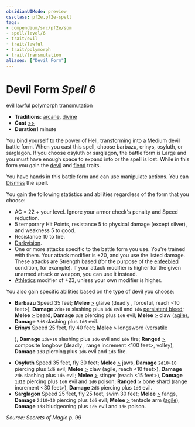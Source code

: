 ```yaml
---
obsidianUIMode: preview
cssclass: pf2e,pf2e-spell
tags:
- compendium/src/pf2e/som
- spell/level/6
- trait/evil
- trait/lawful
- trait/polymorph
- trait/transmutation
aliases: ["Devil Form"]
---
```

# Devil Form *Spell 6*   
[evil](rules/traits/evil.md "Evil Alignment Trait")  [lawful](rules/traits/lawful.md "Lawful Alignment Trait")  [polymorph](rules/traits/polymorph.md "Polymorph Effect Trait")  [transmutation](rules/traits/transmutation.md "Transmutation School Trait")  

- **Traditions**: [arcane](rules/traits/arcane.md "Arcane Tradition Trait"), [divine](rules/traits/divine.md "Divine Tradition Trait")
- **Cast** [>>](rules/core-rulebook/chapter-9-playing-the-game.md#Actions "Two-Action") 
- **Duration**1 minute

You bind yourself to the power of Hell, transforming into a Medium devil battle form. When you cast this spell, choose barbazu, erinys, osyluth, or sarglagon. If you choose osyluth or sarglagon, the battle form is Large and you must have enough space to expand into or the spell is lost. While in this form you gain the [devil](rules/traits/devil.md "Devil Creature Trait") and [fiend](rules/traits/fiend.md "Fiend Creature Type Trait") traits.

You have hands in this battle form and can use manipulate actions. You can [Dismiss](rules/actions/dismiss.md) the spell.

You gain the following statistics and abilities regardless of the form that you choose:

- AC = 22 + your level. Ignore your armor check's penalty and Speed reduction.
- 5 temporary Hit Points, resistance 5 to physical damage (except silver), and weakness 5 to good.
- Resistance 10 to fire.
- [Darkvision](rules/abilities/darkvision.md).
- One or more attacks specific to the battle form you use. You're trained with them. Your attack modifier is +20, and you use the listed damage. These attacks are Strength based (for the purpose of the [enfeebled](rules/conditions.md#Enfeebled) condition, for example). If your attack modifier is higher for the given unarmed attack or weapon, you can use it instead.
- [Athletics](compendium/skills.md#Athletics) modifier of +23, unless your own modifier is higher.

You also gain specific abilities based on the type of devil you choose:

- **Barbazu** Speed 35 feet; **Melee** [>](rules/core-rulebook/chapter-9-playing-the-game.md#Actions "Single Action") glaive (deadly <d8>, forceful, reach <10 feet>), **Damage** `2d8+10` slashing plus `1d6` evil and `1d6` [persistent bleed](rules/conditions.md#Persistent%20Damage); **Melee** [>](rules/core-rulebook/chapter-9-playing-the-game.md#Actions "Single Action") beard, **Damage** `3d8` piercing plus `1d6` evil; **Melee** [>](rules/core-rulebook/chapter-9-playing-the-game.md#Actions "Single Action") claw ([agile](rules/traits/agile.md "Agile Weapon Trait")), **Damage** `3d6` slashing plus `1d6` evil.
- **Erinys** Speed 25 feet, fly 40 feet; **Melee** [>](rules/core-rulebook/chapter-9-playing-the-game.md#Actions "Single Action") longsword ([versatile <P>](rules/traits/versatile-p.md "Versatile Weapon Trait")), **Damage** `1d8+10` slashing plus `1d6` evil and `1d6` fire; **Ranged** [>](rules/core-rulebook/chapter-9-playing-the-game.md#Actions "Single Action") composite longbow (deadly <d10>, range increment <100 feet>, volley), **Damage** `1d8` piercing plus `1d6` evil and `1d6` fire.
- **Osyluth** Speed 35 feet, fly 30 feet; **Melee** [>](rules/core-rulebook/chapter-9-playing-the-game.md#Actions "Single Action") jaws, **Damage** `2d10+10` piercing plus `1d6` evil; **Melee** [>](rules/core-rulebook/chapter-9-playing-the-game.md#Actions "Single Action") claw (agile, reach <10 feet>), **Damage** `2d6` slashing plus `1d6` evil; **Melee** [>](rules/core-rulebook/chapter-9-playing-the-game.md#Actions "Single Action") stinger (reach <15 feet>), **Damage** `1d10` piercing plus `1d6` evil and `1d6` poison; **Ranged** [>](rules/core-rulebook/chapter-9-playing-the-game.md#Actions "Single Action") bone shard (range increment <30 feet>), **Damage** `2d6` piercing plus `1d6` evil.
- **Sarglagon** Speed 25 feet, fly 25 feet, swim 30 feet; **Melee** [>](rules/core-rulebook/chapter-9-playing-the-game.md#Actions "Single Action") fangs, **Damage** `2d10+10` piercing plus `1d6` evil; **Melee** [>](rules/core-rulebook/chapter-9-playing-the-game.md#Actions "Single Action") tentacle arm ([agile](rules/traits/agile.md "Agile Weapon Trait")), **Damage** `1d8` bludgeoning plus `1d6` evil and `1d6` poison.

*Source: Secrets of Magic p. 99*